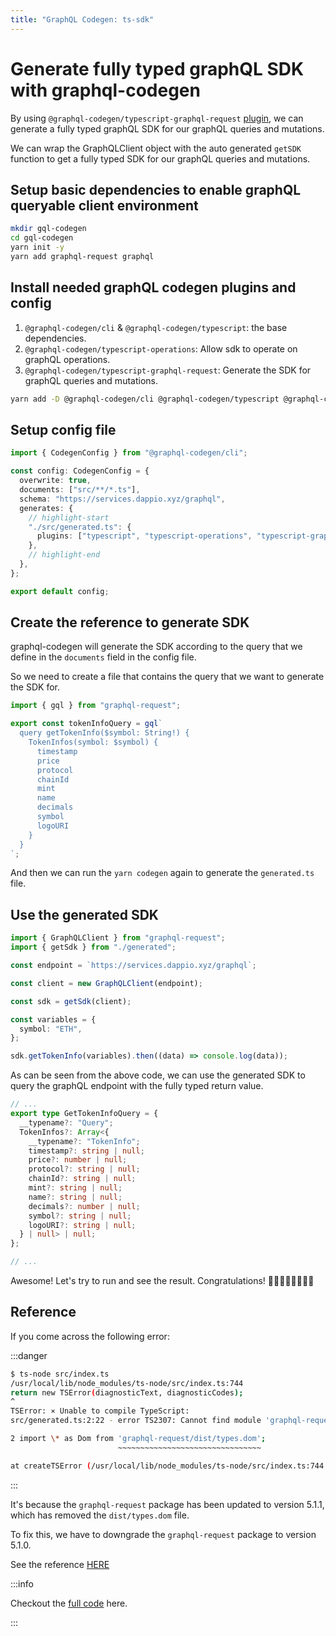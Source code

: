 ```yaml
---
title: "GraphQL Codegen: ts-sdk"
---
```


# Generate fully typed graphQL SDK with graphql-codegen

By using `@graphql-codegen/typescript-graphql-request` [plugin](https://the-guild.dev/graphql/codegen/plugins/typescript/typescript-graphql-request#usage-example), we can generate a fully typed graphQL SDK for our graphQL queries and mutations.

We can wrap the GraphQLClient object with the auto generated `getSDK` function to get a fully typed SDK for our graphQL queries and mutations.

## Setup basic dependencies to enable graphQL queryable client environment

```bash
mkdir gql-codegen
cd gql-codegen
yarn init -y
yarn add graphql-request graphql
```

## Install needed graphQL codegen plugins and config

1. `@graphql-codegen/cli` & `@graphql-codegen/typescript`: the base dependencies.
2. `@graphql-codegen/typescript-operations`: Allow sdk to operate on graphQL operations.
3. `@graphql-codegen/typescript-graphql-request`: Generate the SDK for graphQL queries and mutations.

```bash
yarn add -D @graphql-codegen/cli @graphql-codegen/typescript @graphql-codegen/typescript-graphql-request @graphql-codegen/typescript-operations
```

## Setup config file

```ts title="codegen.ts"
import { CodegenConfig } from "@graphql-codegen/cli";

const config: CodegenConfig = {
  overwrite: true,
  documents: ["src/**/*.ts"],
  schema: "https://services.dappio.xyz/graphql",
  generates: {
    // highlight-start
    "./src/generated.ts": {
      plugins: ["typescript", "typescript-operations", "typescript-graphql-request"],
    },
    // highlight-end
  },
};

export default config;
```

## Create the reference to generate SDK

graphql-codegen will generate the SDK according to the query that we define in the `documents` field in the config file.

So we need to create a file that contains the query that we want to generate the SDK for.

```ts title="src/gql/query/tokenInfos.gql.ts"
import { gql } from "graphql-request";

export const tokenInfoQuery = gql`
  query getTokenInfo($symbol: String!) {
    TokenInfos(symbol: $symbol) {
      timestamp
      price
      protocol
      chainId
      mint
      name
      decimals
      symbol
      logoURI
    }
  }
`;
```

And then we can run the `yarn codegen` again to generate the `generated.ts` file.

## Use the generated SDK

```ts title="src/index.ts"
import { GraphQLClient } from "graphql-request";
import { getSdk } from "./generated";

const endpoint = `https://services.dappio.xyz/graphql`;

const client = new GraphQLClient(endpoint);

const sdk = getSdk(client);

const variables = {
  symbol: "ETH",
};

sdk.getTokenInfo(variables).then((data) => console.log(data));
```

As can be seen from the above code, we can use the generated SDK to query the graphQL endpoint with the fully typed return value.

```ts title="src/generated.ts"
// ...
export type GetTokenInfoQuery = {
  __typename?: "Query";
  TokenInfos?: Array<{
    __typename?: "TokenInfo";
    timestamp?: string | null;
    price?: number | null;
    protocol?: string | null;
    chainId?: string | null;
    mint?: string | null;
    name?: string | null;
    decimals?: number | null;
    symbol?: string | null;
    logoURI?: string | null;
  } | null> | null;
};

// ...
```

Awesome! Let's try to run and see the result. Congratulations! 🎉🎉🎉🎉🎉🎉🎉🎉

## Reference

If you come across the following error:

:::danger

```bash
$ ts-node src/index.ts
/usr/local/lib/node_modules/ts-node/src/index.ts:744
return new TSError(diagnosticText, diagnosticCodes);
^
TSError: ⨯ Unable to compile TypeScript:
src/generated.ts:2:22 - error TS2307: Cannot find module 'graphql-request/dist/types.dom' or its corresponding type declarations.

2 import \* as Dom from 'graphql-request/dist/types.dom';
                        ~~~~~~~~~~~~~~~~~~~~~~~~~~~~~~~~

at createTSError (/usr/local/lib/node_modules/ts-node/src/index.ts:744:12)

```

:::

It's because the `graphql-request` package has been updated to version 5.1.1, which has removed the `dist/types.dom` file.

To fix this, we have to downgrade the `graphql-request` package to version 5.1.0.

See the reference [HERE](https://stackoverflow.com/questions/75652477/graphql-code-generator-typescript-graphql-request-generates-sdk-with-invalid-i)

:::info

Checkout the [full code](https://github.com/happyeric77/gql-codegen/releases/tag/v3.0.0-ts-graphql-request) here.

:::
